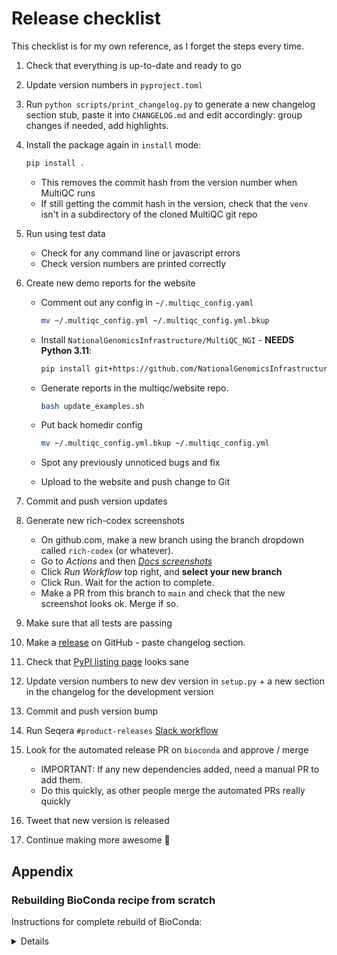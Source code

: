 # Release checklist

This checklist is for my own reference, as I forget the steps every time.

1. Check that everything is up-to-date and ready to go
2. Update version numbers in `pyproject.toml`
3. Run `python scripts/print_changelog.py` to generate a new changelog section stub, paste it into `CHANGELOG.md` and edit accordingly: group changes if needed, add highlights.
4. Install the package again in `install` mode:

   ```bash
   pip install .
   ```

   - This removes the commit hash from the version number when MultiQC runs
   - If still getting the commit hash in the version, check that the `venv` isn't in a subdirectory of the cloned MultiQC git repo

5. Run using test data
   - Check for any command line or javascript errors
   - Check version numbers are printed correctly
6. Create new demo reports for the website

   - Comment out any config in `~/.multiqc_config.yaml`

     ```bash
     mv ~/.multiqc_config.yml ~/.multiqc_config.yml.bkup
     ```

   - Install `NationalGenomicsInfrastructure/MultiQC_NGI` - **NEEDS Python 3.11**:

     ```bash
     pip install git+https://github.com/NationalGenomicsInfrastructure/MultiQC_NGI@0.7.1
     ```

   - Generate reports in the multiqc/website repo.

     ```bash
     bash update_examples.sh
     ```

   - Put back homedir config

     ```bash
     mv ~/.multiqc_config.yml.bkup ~/.multiqc_config.yml
     ```

   - Spot any previously unnoticed bugs and fix
   - Upload to the website and push change to Git

7. Commit and push version updates
8. Generate new rich-codex screenshots
   - On github.com, make a new branch using the branch dropdown called `rich-codex` (or whatever).
   - Go to _Actions_ and then [_Docs screenshots_](https://github.com/MultiQC/MultiQC/actions/workflows/screenshots.yml)
   - Click _Run Workflow_ top right, and **select your new branch**
   - Click Run. Wait for the action to complete.
   - Make a PR from this branch to `main` and check that the new screenshot looks ok. Merge if so.
9. Make sure that all tests are passing
10. Make a [release](https://github.com/MultiQC/MultiQC/releases) on GitHub - paste changelog section.
11. Check that [PyPI listing page](https://pypi.python.org/pypi/multiqc/) looks sane
12. Update version numbers to new dev version in `setup.py` + a new section in the changelog for the development version
13. Commit and push version bump
14. Run Seqera `#product-releases` [Slack workflow](https://slack.com/shortcuts/Ft06GYSX4UUB/c3733786a0ad2fc1794d1959aed5df19)
15. Look for the automated release PR on `bioconda` and approve / merge
    - IMPORTANT: If any new dependencies added, need a manual PR to add them.
    - Do this quickly, as other people merge the automated PRs really quickly
16. Tweet that new version is released
17. Continue making more awesome :metal:

## Appendix

### Rebuilding BioConda recipe from scratch

Instructions for complete rebuild of BioConda:

<details>

```bash
# Update to latest bioconda
cd ../bioconda-recipes
git checkout main
git pull upstream main
git push
git branch -D multiqc
# Build new conda recipe from PyPI to automatically collect new dependencies
git checkout -b multiqc
# Do the conda skeleton to copy the dependencies
cd recipes && mkdir mqctemp && cd mqctemp && code .
conda skeleton pypi multiqc
# Update with new release header - see https://goo.gl/ZfRnmj
cd ../multiqc && code .
# Get the sha256sum of the release
curl -OL https://github.com/MultiQC/MultiQC/archive/v1.5.tar.gz
shasum --algorithm 256 v1.5.tar.gz
# Switch out download for GitHub release and remove all other cruft
# commit changes
cd ../../
git commit -am "MultiQC version 1.23 release"
# Test locally
docker pull bioconda/bioconda-utils-build-env
circleci build
# Push updates
git push -u origin multiqc
# Submit a Pull Request and merge
```

</details>
